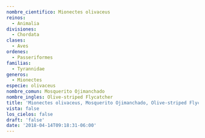```yaml
---
nombre_cientifico: Mionectes olivaceus
reinos:
  - Animalia
divisiones:
  - Chordata
clases:
  - Aves
ordenes:
  - Passeriformes
familias:
  - Tyrannidae
generos:
  - Mionectes
especie: olivaceus
nombre_comun: Mosquerito Ojimanchado
nombre_ingles: Olive-striped Flycatcher
title: 'Mionectes olivaceus, Mosquerito Ojimanchado, Olive-striped Flycatcher'
vista: false
los_cielos: false
draft: 'false'
date: '2018-04-14T09:18:31-06:00'
---
```


